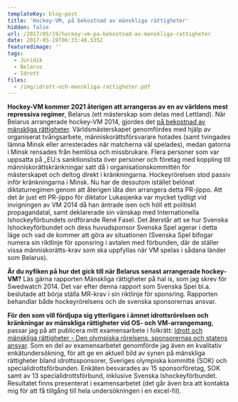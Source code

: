 ```yaml
---
templateKey: blog-post
title: 'Hockey-VM, på bekostnad av mänskliga rättigheter'
hidden: false
url: /2017/05/19/hockey-vm-pa-bekostnad-av-manskliga-rattigheter
date: 2017-05-19T06:33:48.535Z
featuredimage: ''
tags:
  - Juridik
  - Belarus
  - Idrott
files:
  - /img/idrott-och-manskliga-rattigheter.pdf
---
```

**Hockey-VM kommer 2021 återigen att arrangeras av en av världens mest repressiva regimer**, Belarus (ett mästerskap som delas med Lettland). När Belarus arrangerade hockey-VM 2014, gjordes det [på bekostnad av mänskliga rättigheter](http://www.swedwatch.org/sv/rapporter/manskliga-rattigheter-pa-hal). Världsmästerskapet genomfördes med hjälp av organiserat tvångsarbete, människorättsförsvarare hotades (samt tvingades lämna Minsk eller arresterades när matcherna väl spelades), medan gatorna i Minsk rensades från hemlösa och missbrukare. Flera personer som var uppsatta på \_EU:s sanktionslista över personer och företag med koppling till människorättskränkningar satt då i organisationskommittén för mästerskapet och deltog direkt i kränkningarna. Hockeyrörelsen stod passiv inför kränkningarna i Minsk. Nu har de dessutom istället belönat diktaturregimen genom att återigen låta den arrangera detta PR-jippo. Att det är just ett PR-jippo för diktator Lukasjenka var mycket tydligt vid invigningen av VM 2014 då han äntrade isen och höll ett politiskt propagandatal, samt deklarerade sin vänskap med Internationella Ishockeyförbundets ordförande René Fasel. Det återstår att se hur Svenska Ishockeyförbundet och dess huvudsponsor Svenska Spel agerar i detta läge och vad de kommer att göra av situationen (Svenska Spel bifogar numera sin riktlinje för sponsring i avtalen med förbunden, där de ställer vissa människorätts-krav som ska uppfyllas när VM spelas i sådana länder som Belarus).

**Är du nyfiken på hur det gick till när Belarus senast arrangerade hockey-VM?** Läs gärna rapporten Mänskliga rättigheter på hal is, som jag skrev för Swedwatch 2014. Det var efter denna rapport som Svenska Spel bl.a. beslutade att börja ställa MR-krav i sin riktlinje för sponsring. Rapporten behandlar både hockeyrörelsens och de svenska sponsorernas ansvar.

**För den som vill fördjupa sig ytterligare i ämnet idrottsrörelsen och kränkningar av mänskliga rättigheter vid OS- och VM-arrangemang**, passar jag på att publicera mitt examensarbete i folkrätt: [Idrott och mänskliga rättigheter - Den olympiska rörelsens, sponsorernas och statens ansvar](/img/idrott-och-manskliga-rattigheter.pdf). Som en del av examensarbetet genomförde jag även en kvalitativ enkätundersökning, för att ge en aktuell bild av synen på mänskliga rättigheter bland idrottssponsorer, Sveriges olympiska kommitté (SOK) och specialidrottsförbunden. Enkäten besvarades av 15 sponsorföretag, SOK samt av 13 specialidrottsförbund, inklusive Svenska Ishockeyförbundet. Resultatet finns presenterat i examensarbetet (det går även bra att kontakta mig för att få tillgång till hela undersökningen i en excel-fil).
